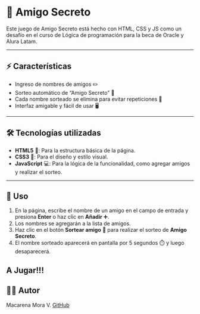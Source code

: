 # 🎁 Amigo Secreto 
Este juego de Amigo Secreto está hecho con HTML, CSS y JS
como un desafío en el curso de Lógica de programación para la beca de Oracle y Alura Latam.

---

## ⚡ Características

- Ingreso de nombres de amigos ✏️  
- Sorteo automático de “Amigo Secreto” 🎲  
- Cada nombre sorteado se elimina para evitar repeticiones 🚫  
- Interfaz amigable y fácil de usar 🖥️  

---

## 🛠️ Tecnologías utilizadas

- **HTML5** 📄: Para la estructura básica de la página.  
- **CSS3** 🎨: Para el diseño y estilo visual.  
- **JavaScript** 💻: Para la lógica de la funcionalidad, como agregar amigos y realizar el sorteo.  

---

## 🚀 Uso

1. En la página, escribe el nombre de un amigo en el campo de entrada y presiona **Enter** o haz clic en **Añadir** ➕.  
2. Los nombres se agregarán a la lista de amigos.  
3. Haz clic en el botón **Sortear amigo** 🎁 para realizar el sorteo de **Amigo Secreto**.  
4. El nombre sorteado aparecerá en pantalla por 5 segundos ⏱️ y luego desaparecerá.  

A Jugar!!!
---

## 👩‍💻 Autor
Macarena Mora V.
[GitHub](https://github.com/MacarenaMoraV)
